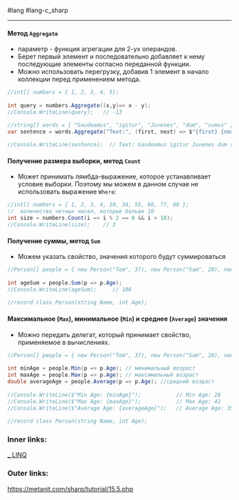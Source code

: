 #lang #lang-c_sharp 

---
#### Метод `Aggregate`
- параметр - функция агрегации для 2-ух операндов.
- Берет первый элемент и последовательно добавляет к нему последующие элементы согласно переданной функции.
- Можно использовать перегрузку, добавив 1 элемент в начало коллекции перед применением метода.

```csharp
//int[] numbers = { 1, 2, 3, 4, 5};
 
int query = numbers.Aggregate((x,y)=> x - y);
//Console.WriteLine(query);   // -13
```

```csharp
//string[] words = { "Gaudeamus", "igitur", "Juvenes", "dum", "sumus" };
var sentence = words.Aggregate("Text:", (first, next) => $"{first} {next}");
 
//Console.WriteLine(sentence);  // Text: Gaudeamus igitur Juvenes dum sumus
```

#### Получение размера выборки, метод `Count`
- Может принимать лямбда-выражение, которое устанавливает условие выборки. Поэтому мы можем в данном случае не использовать выражение `Where`:

```csharp
//int[] numbers = { 1, 2, 3, 4, 10, 34, 55, 66, 77, 88 };
//  количество четных чисел, которые больше 10
int size = numbers.Count(i => i % 2 == 0 && i > 10);
//Console.WriteLine(size);    // 3
```

#### Получение суммы, метод `Sum`
- Можем указать свойство, значения которого будут суммироваться

```csharp
//Person[] people = { new Person("Tom", 37), new Person("Sam", 28), new Person("Bob", 41) };
 
int ageSum = people.Sum(p => p.Age);
//Console.WriteLine(ageSum);     // 106
 
//record class Person(string Name, int Age);
```

#### Максимальное (`Max`), минимальное (`Min`) и среднее (`Average`) значения
- Можно передать делегат, который принимает свойство, применяемое в вычислениях.

```csharp
//Person[] people = { new Person("Tom", 37), new Person("Sam", 28), new Person("Bob", 41) };
 
int minAge = people.Min(p => p.Age); // минимальный возраст
int maxAge = people.Max(p => p.Age); // максимальный возраст
double averageAge = people.Average(p => p.Age); //средний возраст
 
//Console.WriteLine($"Min Age: {minAge}");           // Min Age: 28
//Console.WriteLine($"Max Age: {maxAge}");           // Max Age: 41
//Console.WriteLine($"Average Age: {averageAge}");   // Average Age: 35,33
 
//record class Person(string Name, int Age);
```

### Inner links:
[_ LINQ](1.%20Languages/C-sharp/Базы%20данных/LINQ/_%20LINQ.md)

### Outer links:
https://metanit.com/sharp/tutorial/15.5.php
